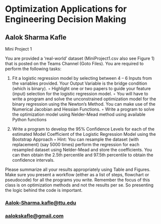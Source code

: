 # Optimization Applications for Engineering Decision Making
## Aalok Sharma Kafle

Mini Project 1

You are provided a ‘real-world’ dataset (MiniProject1.csv also see Figure 1) that is posted on the Teams
Channel (Goto Files). You are required to perform the following tasks:

1) Fit a logistic regression model by selecting between 4 – 6 Inputs from the variables provided. Your Output Variable is the bridge condition (which is binary).
      ◦ Highlight one or two papers to guide your feature (input) selection for the logistic regression model.
      ◦ You will have to write a program and solve the unconstrained optimization model for the binary regression using the Newton’s Method. You can make use of the Numerical         Jacobian and Hessian Functions.
      ◦ Write a program to solve the optimization model using Nelder-Mead method using available Python functions

2) Write a program to develop the 95% Confidence Levels for each of the estimated Model Coefficient of the Logistic Regression Model using the Bootstrap Approach
      ◦ Hint: You can resample the dataset (with replacement) (say 5000 times) perform the regression for each resampled dataset using Nelder-Mead and store the coefficients.         You can then obtain the 2.5th percentile and 97.5th percentile to obtain the confidence intervals.


Please summarize all your results appropriately using Table and Figures. Make sure you present a workflow (either as a list of steps, flowchart or pseudocode) for all the programs you write. Remember the focus of this class is on optimization methods and not the results per se. So presenting the logic behind the code is important.


### Aalok-Sharma.kafle@ttu.edu
### aalokskafle@gmail.com

